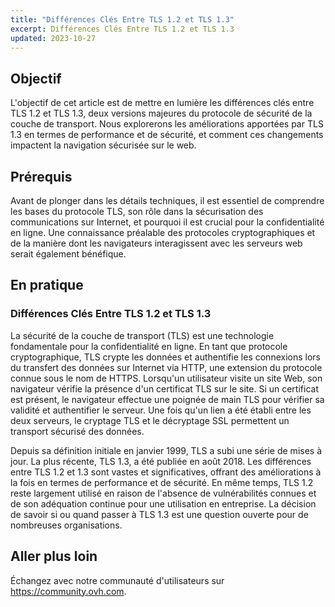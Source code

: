 ```yaml
---
title: "Différences Clés Entre TLS 1.2 et TLS 1.3"
excerpt: Différences Clés Entre TLS 1.2 et TLS 1.3
updated: 2023-10-27
---
```


## Objectif

L'objectif de cet article est de mettre en lumière les différences clés entre TLS 1.2 et TLS 1.3, deux versions majeures du protocole de sécurité de la couche de transport. Nous explorerons les améliorations apportées par TLS 1.3 en termes de performance et de sécurité, et comment ces changements impactent la navigation sécurisée sur le web.


## Prérequis

Avant de plonger dans les détails techniques, il est essentiel de comprendre les bases du protocole TLS, son rôle dans la sécurisation des communications sur Internet, et pourquoi il est crucial pour la confidentialité en ligne. Une connaissance préalable des protocoles cryptographiques et de la manière dont les navigateurs interagissent avec les serveurs web serait également bénéfique.

## En pratique

### Différences Clés Entre TLS 1.2 et TLS 1.3

La sécurité de la couche de transport (TLS) est une technologie fondamentale pour la confidentialité en ligne. En tant que protocole cryptographique, TLS crypte les données et authentifie les connexions lors du transfert des données sur Internet via HTTP, une extension du protocole connue sous le nom de HTTPS. Lorsqu'un utilisateur visite un site Web, son navigateur vérifie la présence d'un certificat TLS sur le site. Si un certificat est présent, le navigateur effectue une poignée de main TLS pour vérifier sa validité et authentifier le serveur. Une fois qu'un lien a été établi entre les deux serveurs, le cryptage TLS et le décryptage SSL permettent un transport sécurisé des données.

Depuis sa définition initiale en janvier 1999, TLS a subi une série de mises à jour. La plus récente, TLS 1.3, a été publiée en août 2018. Les différences entre TLS 1.2 et 1.3 sont vastes et significatives, offrant des améliorations à la fois en termes de performance et de sécurité. En même temps, TLS 1.2 reste largement utilisé en raison de l'absence de vulnérabilités connues et de son adéquation continue pour une utilisation en entreprise. La décision de savoir si ou quand passer à TLS 1.3 est une question ouverte pour de nombreuses organisations.



## Aller plus loin

Échangez avec notre communauté d'utilisateurs sur <https://community.ovh.com>.